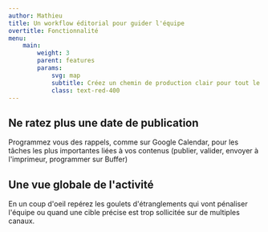 ```yaml
---
author: Mathieu
title: Un workflow éditorial pour guider l'équipe
overtitle: Fonctionnalité
menu:
    main:
        weight: 3
        parent: features
        params:
            svg: map
            subtitle: Créez un chemin de production clair pour tout le monde, depuis le brouillon jusqu'au "prêt à publier"
            class: text-red-400
---
```


## Ne ratez plus une date de publication

Programmez vous des rappels, comme sur Google Calendar, pour les tâches les plus importantes liées à vos contenus (publier, valider, envoyer à l'imprimeur, programmer sur Buffer)

## Une vue globale de l'activité

En un coup d'oeil repérez les goulets d'étranglements qui vont pénaliser l'équipe ou quand une cible précise est trop sollicitée sur de multiples canaux.
